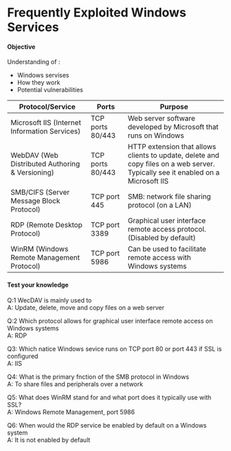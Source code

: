 # Frequently Exploited Windows Services
#### Objective
Understanding of :
- Windows servises
- How they work
- Potential vulnerabilities

|Protocol/Service|Ports|Purpose|
|---|---|---|
|Microsoft IIS (Internet Information Services)|TCP ports 80/443|Web server software developed by Microsoft that runs on Windows|
|WebDAV (Web Distributed Authoring & Versioning)|TCP ports 80/443|HTTP extension that allows clients to update, delete and copy files on a web server. Typically see it enabled on a Microsoft IIS|
|SMB/CIFS (Server Message Block Protocol)|TCP port 445|SMB: network file sharing protocol (on a LAN)|
|RDP (Remote Desktop Protocol)|TCP port 3389|Graphical user interface remote access protocol. (Disabled by default)
|WinRM (Windows Remote Management Protocol)|TCP port 5986|Can be used to facilitate remote access with Windows systems

#### Test your knowledge
Q:1  WecDAV is mainly used to   
A: Update, delete, move and copy files on a web server

Q:2  Which protocol allows for graphical user interface remote access on Windows systems  
A: RDP

Q3:  Which natice Windows sevice runs on TCP port 80 or port 443 if SSL is configured  
A:  IIS

Q4:  What is the primary fnction of the SMB protocol in Windows  
A:  To share files and peripherals over a network

Q5:  What does WinRM stand for and what port does it typically use with SSL?  
A:  Windows Remote Management, port 5986

Q6:  When would the RDP service be enabled by default on a Windows system  
A:  It is not enabled by default
